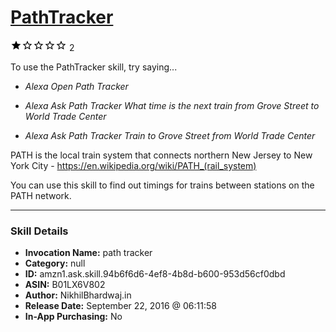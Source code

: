 # [PathTracker](http://alexa.amazon.com/#skills/amzn1.ask.skill.94b6f6d6-4ef8-4b8d-b600-953d56cf0dbd)
![1 stars](../../images/ic_star_black_18dp_1x.png)![1 stars](../../images/ic_star_border_black_18dp_1x.png)![1 stars](../../images/ic_star_border_black_18dp_1x.png)![1 stars](../../images/ic_star_border_black_18dp_1x.png)![1 stars](../../images/ic_star_border_black_18dp_1x.png) 2

To use the PathTracker skill, try saying...

* *Alexa Open Path Tracker*

* *Alexa Ask Path Tracker What time is the next train from Grove Street to World Trade Center*

* *Alexa Ask Path Tracker Train to Grove Street from World Trade Center*

PATH is the local train system that connects northern New Jersey to New York City - https://en.wikipedia.org/wiki/PATH_(rail_system)

You can use this skill to find out timings for trains between stations on the PATH network.

***

### Skill Details

* **Invocation Name:** path tracker
* **Category:** null
* **ID:** amzn1.ask.skill.94b6f6d6-4ef8-4b8d-b600-953d56cf0dbd
* **ASIN:** B01LX6V802
* **Author:** NikhilBhardwaj.in
* **Release Date:** September 22, 2016 @ 06:11:58
* **In-App Purchasing:** No
